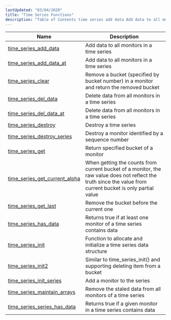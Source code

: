 ```yaml
---
lastUpdated: "03/04/2020"
title: "Time Series Functions"
description: "Table of Contents time series add data Add data to all monitors in a time series time series add data at Add data to all monitors in a time series time series clear Remove a bucket specified by bucket number in a monitor and return the removed bucket time series..."
---
```



| Name                                                                                                                      | Description                                                                                                                                                  |
|---------------------------------------------------------------------------------------------------------------------------|--------------------------------------------------------------------------------------------------------------------------------------------------------------|
| [time_series_add_data](/momentum/3/3-api/apis-time-series-add-data)                   | Add data to all monitors in a time series                                                                                                                    |
| [time_series_add_data_at](/momentum/3/3-api/apis-time-series-add-data-at)             | Add data to all monitors in a time series                                                                                                                    |
| [time_series_clear](/momentum/3/3-api/apis-time-series-clear)                         | Remove a bucket (specified by bucket number) in a monitor and return the removed bucket                                                                      |
| [time_series_del_data](/momentum/3/3-api/apis-time-series-del-data)                   | Delete data from all monitors in a time series                                                                                                               |
| [time_series_del_data_at](/momentum/3/3-api/apis-time-series-del-data-at)             | Delete data from all monitors in a time series                                                                                                               |
| [time_series_destroy](/momentum/3/3-api/apis-time-series-destroy)                     | Destroy a time series                                                                                                                                        |
| [time_series_destroy_series](/momentum/3/3-api/apis-time-series-destroy-series)       | Destroy a monitor identified by a sequence number                                                                                                            |
| [time_series_get](/momentum/3/3-api/apis-time-series-get)                             | Return specified bucket of a monitor                                                                                                                         |
| [time_series_get_current_alpha](/momentum/3/3-api/apis-time-series-get-current-alpha) | When getting the counts from current bucket of a monitor, the raw value does not reflect the truth since the value from current bucket is only partial value |
| [time_series_get_last](/momentum/3/3-api/apis-time-series-get-last)                   | Remove the bucket before the current one                                                                                                                     |
| [time_series_has_data](/momentum/3/3-api/apis-time-series-has-data)                   | Returns true if at least one monitor of a time series contains data                                                                                          |
| [time_series_init](/momentum/3/3-api/apis-time-series-init)                           | Function to allocate and initialize a time series data structure                                                                                             |
| [time_series_init2](/momentum/3/3-api/apis-time-series-init-2)                         | Similar to time_series_init() and supporting deleting item from a bucket                                                                                     |
| [time_series_init_series](/momentum/3/3-api/apis-time-series-init-series)             | Add a monitor to the series                                                                                                                                  |
| [time_series_maintain_arrays](/momentum/3/3-api/apis-time-series-maintain-arrays)     | Remove the staled data from all monitors of a time series                                                                                                    |
| [time_series_series_has_data](/momentum/3/3-api/apis-time-series-series-has-data)     | Returns true if a given monitor in a time series contains data                                                                                               |
